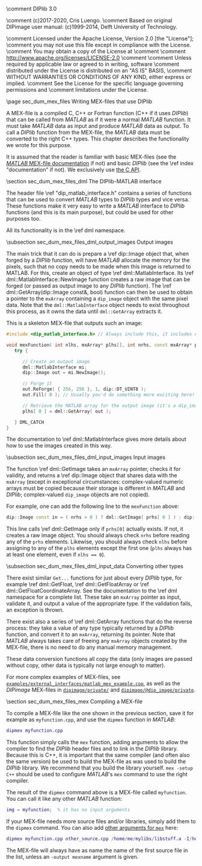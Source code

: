 \comment DIPlib 3.0

\comment (c)2017-2020, Cris Luengo.
\comment Based on original DIPimage user manual: (c)1999-2014, Delft University of Technology.

\comment Licensed under the Apache License, Version 2.0 [the "License"];
\comment you may not use this file except in compliance with the License.
\comment You may obtain a copy of the License at
\comment
\comment    http://www.apache.org/licenses/LICENSE-2.0
\comment
\comment Unless required by applicable law or agreed to in writing, software
\comment distributed under the License is distributed on an "AS IS" BASIS,
\comment WITHOUT WARRANTIES OR CONDITIONS OF ANY KIND, either express or implied.
\comment See the License for the specific language governing permissions and
\comment limitations under the License.


\page sec_dum_mex_files Writing MEX-files that use DIPlib

A MEX-file is a compiled C, C++ or Fortran function (C++ if it uses *DIPlib*) that
can be called from *MATLAB* as if it were a normal *MATLAB* function. It must take
*MATLAB* data as input and produce *MATLAB* data as output. To call a *DIPlib* function
from the MEX-file, the *MATLAB* data must be converted to the right C++ types.
This chapter describes the functionality we wrote for this purpose.

It is assumed that the reader is familiar with basic MEX-files (see the
[*MATLAB* MEX-file documentation](https://www.mathworks.com/help/matlab/matlab-api-for-c.html)
if not) and basic *DIPlib* (see the \ref index "documentation" if not).
We exclusively use [the C API](https://www.mathworks.com/help/matlab/cc-mx-matrix-library.html).

\section sec_dum_mex_files_dml The DIPlib-MATLAB interface

The header file \ref "dip_matlab_interface.h" contains a series of functions that can
be used to convert *MATLAB* types to *DIPlib* types and vice versa. These functions
make it very easy to write a *MATLAB* interface to *DIPlib* functions (and this is
its main purpose), but could be used for other purposes too.

All its functionality is in the \ref dml namespace.

\subsection sec_dum_mex_files_dml_output_images Output images

The main trick that it can do is prepare a \ref dip::Image object that, when forged
by a *DIPlib* function, will have *MATLAB* allocate the memory for the pixels,
such that no copy needs to be made when this image is returned to MATLAB. For
this, create an object of type \ref dml::MatlabInterface. Its \ref dml::MatlabInterface::NewImage
function creates a raw image that can be forged (or passed as output image to
any *DIPlib* function). The \ref dml::GetArray(dip::Image const&, bool) function
can then be used to obtain a pointer to the `mxArray` containing a `dip_image`
object with the same pixel data. Note that the `dml::MatlabInterface` object
needs to exist throughout this process, as it owns the data until `dml::GetArray`
extracts it.

This is a skeleton MEX-file that outputs such an image:

```cpp
#include <dip_matlab_interface.h> // Always include this, it includes diplib.h and mex.h

void mexFunction( int nlhs, mxArray* plhs[], int nrhs, const mxArray* prhs[] ) {
   try {

      // Create an output image
      dml::MatlabInterface mi;
      dip::Image out = mi.NewImage();

      // Forge it
      out.ReForge( { 256, 256 }, 1, dip::DT_UINT8 );
      out.Fill( 0 ); // Usually you'd do something more exciting here!

      // Retrieve the MATLAB array for the output image (it's a dip_image object)
      plhs[ 0 ] = dml::GetArray( out );

   } DML_CATCH
}
```

The documentation to \ref dml::MatlabInterface gives more details about how to use
the images created in this way.

\subsection sec_dum_mex_files_dml_input_images Input images

The function \ref dml::GetImage takes an `mxArray` pointer, checks it for validity,
and returns a \ref dip::Image object that shares data with the `mxArray` (except in
exceptional circumstances: complex-valued numeric arrays must be copied because
their storage is different in *MATLAB* and *DIPlib*; complex-valued `dip_image`
objects are not copied).

For example, one can add the following line to the `mexFunction` above:

```cpp
dip::Image const in = ( nrhs > 0 ) ? dml::GetImage( prhs[ 0 ] ) : dip::Image();
```

This line calls \ref dml::GetImage only if `prhs[0]` actually exists. If not, it
creates a raw image object. You should always check `nrhs` before reading any of
the `prhs` elements. Likewise, you should always check `nlhs` before assigning
to any of the `plhs` elements except the first one (`plhs` always has at least
one element, even if `nlhs == 0`).

\subsection sec_dum_mex_files_dml_input_data Converting other types

There exist similar `Get...` functions for just about every *DIPlib* type, for example
\ref dml::GetFloat, \ref dml::GetFloatArray or \ref dml::GetFloatCoordinateArray. See
the documentation to the \ref dml namespace for a complete list. These
take an `mxArray` pointer as input, validate it, and output a value of the appropriate
type. If the validation fails, an exception is thrown.

There exist also a series of \ref dml::GetArray functions that do the reverse process:
they take a value of any type typically returned by a *DIPlib* function, and
convert it to an `mxArray`, returning its pointer. Note that *MATLAB* always takes
care of freeing any `mxArray` objects created by the MEX-file, there is no need
to do any manual memory management.

These data conversion functions all copy the data (only images are passed without
copy, other data is typically not large enough to matter).

For more complex examples of MEX-files, see
[`examples/external_interfaces/matlab_mex_example.cpp`](https://github.com/DIPlib/diplib/tree/master/examples/external_interfaces/matlab_mex_example.cpp),
as well as the *DIPimage* MEX-files in
[`dipimage/private/`](https://github.com/DIPlib/diplib/tree/master/dipimage/private) and
[`dipimage/@dip_image/private`](https://github.com/DIPlib/diplib/tree/master/dipimage/%40dip_image/private).


\section sec_dum_mex_files_mex Compiling a MEX-file

To compile a MEX-file like the one shown in the previous section, save it for example
as `myfunction.cpp`, and use the `dipmex` function in *MATLAB*:

```m
dipmex myfunction.cpp
```

This function simply calls the `mex` function, adding arguments to allow the compiler
to find the *DIPlib* header files and to link in the *DIPlib* library. Because this
is C++, it is important that the same compiler (and often also the same version) be
used to build the MEX-file as was used to build the *DIPlib* library. We recommend
that you build the library yourself. `mex -setup C++` should be used to configure
*MATLAB*'s `mex` command to use the right compiler.

The result of the `dipmex` command above is a MEX-file called `myfunction`. You can
call it like any other *MATLAB* function:

```m
img = myfunction;  % it has no input arguments
```

If your MEX-file needs more source files and/or libraries, simply add them to the
`dipmex` command. You can also add [other arguments for `mex`](https://www.mathworks.com/help/matlab/ref/mex.html) here:

```m
dipmex myfunction.cpp other_source.cpp /home/me/mylibs/libstuff.a -I/home/me/mylibs/
```

The MEX-file will always have as name the name of the first source file in the list,
unless an `-output mexname` argument is given.

